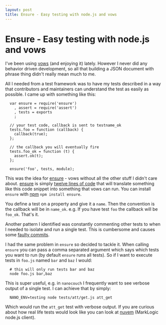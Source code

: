 ```yaml
---
layout: post
title: Ensure - Easy testing with node.js and vows
---
```


# Ensure - Easy testing with node.js and vows

I've been using [vows][1] (and enjoying it) lately. However I never did any behavior driven development, so all that building a JSON document with phrase thing didn't really mean much to me.

All I needed from a test framework was to have my tests described in a way that contributors and maintainers can understand the test as easily as possible. I came up with something like this:

      var ensure = require('ensure')
        , assert = require('assert')
        , tests = exports
        ;
      
      // your test code, callback is sent to testname_ok
      tests.foo = function (callback) {
        callback(true);
      };
      
      // the callback you will eventually fire
      tests.foo_ok = function (t) {
        assert.ok(t);
      };
      
      ensure('foo', tests, module);

This was the idea for [ensure][3] - vows without all the other stuff I didn't care about. [ensure][3] is simply [twelve lines of code][4] that will translate something like this code snippet into something that vows can run. You can install `ensure` with [npm][5] `npm install ensure`. 

You define a test on a property and give it a `name`. Then the convention is the callback will be in `name_ok`. e.g. If you have test `foo` the callback will be `foo_ok`. That's it.

Another pattern I identified was constantly commenting other tests to when I needed to isolate and run a single test. This is cumbersome and causes some [faulty commits][2]. 

I had the same problem in `ensure` so decided to tackle it. When calling `ensure` you can pass a comma separated argument which says which tests you want to run (by default `ensure` runs all tests). So if I want to execute tests in `foo.js` named `bar` and `baz` I would:

      # this will only run tests bar and baz
      node foo.js bar,baz

This is super useful, e.g. in `nanocouch` I frequently want to see verbose output of a single test. I can achieve that by simply:

      NANO_ENV=testing node tests/att/get.js att_get

Which would run the `att_get` test with verbose output. If you are curious about how real life tests would look like you can look at [nuvem][6] (MarkLogic node.js client).

[1]: http://vowsjs.org/
[2]: https://github.com/dscape/nuvem/commit/55adcd418c03d0b25308ca2a3b31a7f7677de27d#L1R11
[3]: https://github.com/dscape/ensure
[4]: https://github.com/dscape/ensure/blob/master/ensure.js
[6]: https://github.com/dscape/nuvem
[5]: http://npmjs.org